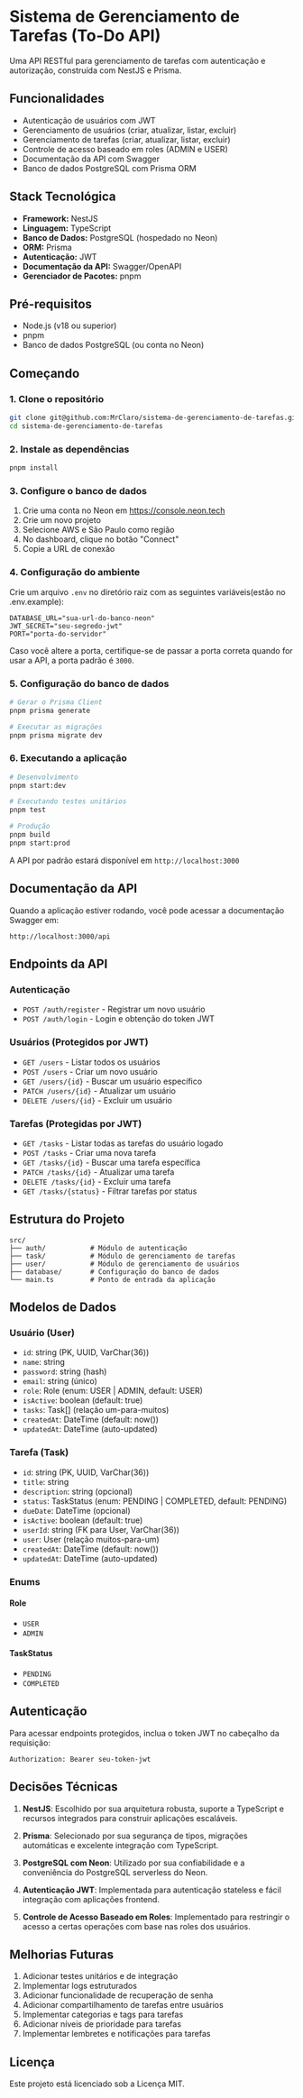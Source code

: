 # Sistema de Gerenciamento de Tarefas (To-Do API)

Uma API RESTful para gerenciamento de tarefas com autenticação e autorização, construída com NestJS e Prisma.

## Funcionalidades

- Autenticação de usuários com JWT
- Gerenciamento de usuários (criar, atualizar, listar, excluir)
- Gerenciamento de tarefas (criar, atualizar, listar, excluir)
- Controle de acesso baseado em roles (ADMIN e USER)
- Documentação da API com Swagger
- Banco de dados PostgreSQL com Prisma ORM

## Stack Tecnológica

- **Framework:** NestJS
- **Linguagem:** TypeScript
- **Banco de Dados:** PostgreSQL (hospedado no Neon)
- **ORM:** Prisma
- **Autenticação:** JWT
- **Documentação da API:** Swagger/OpenAPI
- **Gerenciador de Pacotes:** pnpm

## Pré-requisitos

- Node.js (v18 ou superior)
- pnpm
- Banco de dados PostgreSQL (ou conta no Neon)

## Começando

### 1. Clone o repositório

```bash
git clone git@github.com:MrClaro/sistema-de-gerenciamento-de-tarefas.git
cd sistema-de-gerenciamento-de-tarefas
```

### 2. Instale as dependências

```bash
pnpm install
```

### 3. Configure o banco de dados

1. Crie uma conta no Neon em https://console.neon.tech
2. Crie um novo projeto
3. Selecione AWS e São Paulo como região
4. No dashboard, clique no botão "Connect"
5. Copie a URL de conexão

### 4. Configuração do ambiente

Crie um arquivo `.env` no diretório raiz com as seguintes variáveis(estão no .env.example):

```env
DATABASE_URL="sua-url-do-banco-neon"
JWT_SECRET="seu-segredo-jwt"
PORT="porta-do-servidor"
```

Caso você altere a porta, certifique-se de passar a porta correta quando for usar a API, a porta padrão é `3000`.

### 5. Configuração do banco de dados

```bash
# Gerar o Prisma Client
pnpm prisma generate

# Executar as migrações
pnpm prisma migrate dev
```

### 6. Executando a aplicação

```bash
# Desenvolvimento
pnpm start:dev

# Executando testes unitários
pnpm test

# Produção
pnpm build
pnpm start:prod
```

A API por padrão estará disponível em `http://localhost:3000`

## Documentação da API

Quando a aplicação estiver rodando, você pode acessar a documentação Swagger em:

```
http://localhost:3000/api
```

## Endpoints da API

### Autenticação

- `POST /auth/register` - Registrar um novo usuário
- `POST /auth/login` - Login e obtenção do token JWT

### Usuários (Protegidos por JWT)

- `GET /users` - Listar todos os usuários
- `POST /users` - Criar um novo usuário
- `GET /users/{id}` - Buscar um usuário específico
- `PATCH /users/{id}` - Atualizar um usuário
- `DELETE /users/{id}` - Excluir um usuário

### Tarefas (Protegidas por JWT)

- `GET /tasks` - Listar todas as tarefas do usuário logado
- `POST /tasks` - Criar uma nova tarefa
- `GET /tasks/{id}` - Buscar uma tarefa específica
- `PATCH /tasks/{id}` - Atualizar uma tarefa
- `DELETE /tasks/{id}` - Excluir uma tarefa
- `GET /tasks/{status}` - Filtrar tarefas por status

## Estrutura do Projeto

```
src/
├── auth/           # Módulo de autenticação
├── task/           # Módulo de gerenciamento de tarefas
├── user/           # Módulo de gerenciamento de usuários
├── database/       # Configuração do banco de dados
└── main.ts         # Ponto de entrada da aplicação
```

## Modelos de Dados

### Usuário (User)

- `id`: string (PK, UUID, VarChar(36))
- `name`: string
- `password`: string (hash)
- `email`: string (único)
- `role`: Role (enum: USER | ADMIN, default: USER)
- `isActive`: boolean (default: true)
- `tasks`: Task[] (relação um-para-muitos)
- `createdAt`: DateTime (default: now())
- `updatedAt`: DateTime (auto-updated)

### Tarefa (Task)

- `id`: string (PK, UUID, VarChar(36))
- `title`: string
- `description`: string (opcional)
- `status`: TaskStatus (enum: PENDING | COMPLETED, default: PENDING)
- `dueDate`: DateTime (opcional)
- `isActive`: boolean (default: true)
- `userId`: string (FK para User, VarChar(36))
- `user`: User (relação muitos-para-um)
- `createdAt`: DateTime (default: now())
- `updatedAt`: DateTime (auto-updated)

### Enums

#### Role

- `USER`
- `ADMIN`

#### TaskStatus

- `PENDING`
- `COMPLETED`

## Autenticação

Para acessar endpoints protegidos, inclua o token JWT no cabeçalho da requisição:

```
Authorization: Bearer seu-token-jwt
```

## Decisões Técnicas

1. **NestJS**: Escolhido por sua arquitetura robusta, suporte a TypeScript e recursos integrados para construir aplicações escaláveis.

2. **Prisma**: Selecionado por sua segurança de tipos, migrações automáticas e excelente integração com TypeScript.

3. **PostgreSQL com Neon**: Utilizado por sua confiabilidade e a conveniência do PostgreSQL serverless do Neon.

4. **Autenticação JWT**: Implementada para autenticação stateless e fácil integração com aplicações frontend.

5. **Controle de Acesso Baseado em Roles**: Implementado para restringir o acesso a certas operações com base nas roles dos usuários.

## Melhorias Futuras

1. Adicionar testes unitários e de integração
2. Implementar logs estruturados
3. Adicionar funcionalidade de recuperação de senha
4. Adicionar compartilhamento de tarefas entre usuários
5. Implementar categorias e tags para tarefas
6. Adicionar níveis de prioridade para tarefas
7. Implementar lembretes e notificações para tarefas

## Licença

Este projeto está licenciado sob a Licença MIT.
